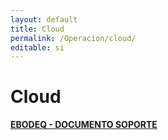 ```yaml
---
layout: default
title: Cloud
permalink: /Operacion/cloud/
editable: si
---
```


# Cloud

  [**EBODEQ - DOCUMENTO SOPORTE**](http://docs.oasiscom.com/Operacion/cloud/Documento_Soporte/ebodeq)